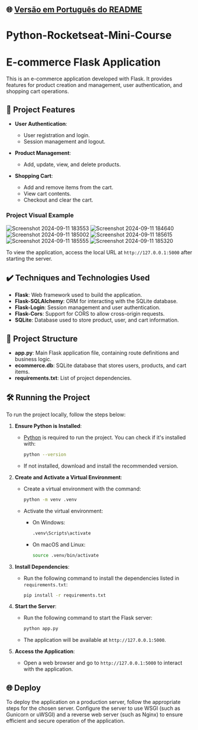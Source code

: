## 🌐 [Versão em Português do README](README.md)

# Python-Rocketseat-Mini-Course
# E-commerce Flask Application

This is an e-commerce application developed with Flask. It provides features for product creation and management, user authentication, and shopping cart operations.

## 🔨 Project Features

- **User Authentication**:
    - User registration and login.
    - Session management and logout.

- **Product Management**:
    - Add, update, view, and delete products.

- **Shopping Cart**:
    - Add and remove items from the cart.
    - View cart contents.
    - Checkout and clear the cart.

### Project Visual Example

![Screenshot 2024-09-11 183553](https://github.com/user-attachments/assets/8737a026-d079-4e64-a6c5-5c983c41f80d)
![Screenshot 2024-09-11 184640](https://github.com/user-attachments/assets/8c3d7381-c9fd-434c-bb83-79fd9fb91947)
![Screenshot 2024-09-11 185002](https://github.com/user-attachments/assets/c4d99af3-80a5-4093-a7f4-7af4215d2911)
![Screenshot 2024-09-11 185615](https://github.com/user-attachments/assets/368cd3d3-8902-435d-9515-a5641d87a9c2)
![Screenshot 2024-09-11 185555](https://github.com/user-attachments/assets/5f531acd-9d85-4a40-849b-18d009ad4473)
![Screenshot 2024-09-11 185320](https://github.com/user-attachments/assets/ebccd156-35b1-486a-86a8-c08d0e9f60c5)

To view the application, access the local URL at `http://127.0.0.1:5000` after starting the server.

## ✔️ Techniques and Technologies Used

- **Flask**: Web framework used to build the application.
- **Flask-SQLAlchemy**: ORM for interacting with the SQLite database.
- **Flask-Login**: Session management and user authentication.
- **Flask-Cors**: Support for CORS to allow cross-origin requests.
- **SQLite**: Database used to store product, user, and cart information.

## 📁 Project Structure

- **app.py**: Main Flask application file, containing route definitions and business logic.
- **ecommerce.db**: SQLite database that stores users, products, and cart items.
- **requirements.txt**: List of project dependencies.

## 🛠️ Running the Project

To run the project locally, follow the steps below:

1. **Ensure Python is Installed**:
    - [Python](https://www.python.org/) is required to run the project. You can check if it's installed with:

      ```bash
      python --version
      ```

    - If not installed, download and install the recommended version.

2. **Create and Activate a Virtual Environment**:
    - Create a virtual environment with the command:

      ```bash
      python -m venv .venv
      ```

    - Activate the virtual environment:
        - On Windows:

          ```bash
          .venv\Scripts\activate
          ```

        - On macOS and Linux:

          ```bash
          source .venv/bin/activate
          ```

3. **Install Dependencies**:
    - Run the following command to install the dependencies listed in `requirements.txt`:

      ```bash
      pip install -r requirements.txt
      ```

4. **Start the Server**:
    - Run the following command to start the Flask server:

      ```bash
      python app.py
      ```

    - The application will be available at `http://127.0.0.1:5000`.

5. **Access the Application**:
    - Open a web browser and go to `http://127.0.0.1:5000` to interact with the application.

## 🌐 Deploy

To deploy the application on a production server, follow the appropriate steps for the chosen server. Configure the server to use WSGI (such as Gunicorn or uWSGI) and a reverse web server (such as Nginx) to ensure efficient and secure operation of the application.
